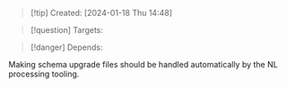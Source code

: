 
>[!tip] Created: [2024-01-18 Thu 14:48]

>[!question] Targets: 

>[!danger] Depends: 

Making schema upgrade files should be handled automatically by the NL processing tooling.